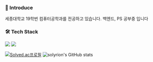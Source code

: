 


<!--
**solyrion/solyrion** is a ✨ _special_ ✨ repository because its `README.md` (this file) appears on your GitHub profile.

Here are some ideas to get you started:

- 🔭 I’m currently working on ...
- 🌱 I’m currently learning ...
- 👯 I’m looking to collaborate on ...
- 🤔 I’m looking for help with ...
- 💬 Ask me about ...
- 📫 How to reach me: ...
- 😄 Pronouns: ...
- ⚡ Fun fact: ...
-->
### 👋 Introduce
세종대학교 19학번 컴퓨터공학과를 전공하고 있습니다.
백엔드, PS 공부중 입니다

### 🛠 Tech Stack
<img src="https://img.shields.io/badge/Python-3776AB?style=flat-square&logo=python&logoColor=white"/> <img src="https://img.shields.io/badge/Django-092E20?style=flat-square&logo=django&logoColor=white"/>

[![Solved.ac프로필](http://mazassumnida.wtf/api/v2/generate_badge?boj=ert1015)](https://solved.ac/ert1015)
![solyrion's GitHub stats](https://github-readme-stats.vercel.app/api?username=solyrion&show_icons=true&theme=synthwave)

